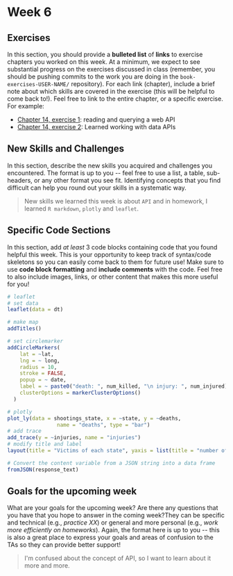 # Week 6

## Exercises
In this section, you should provide a **bulleted list** of **links** to exercise chapters you worked on this week. At a minimum, we expect to see substantial progress on the exercises discussed in class (remember, you should be pushing commits to the work you are doing in the `book-exercises-USER-NAME/` repository). For each link (chapter), include a brief note about which skills are covered in the exercise (this will be helpful to come back to!). Feel free to link to the entire chapter, or a specific exercise. For example:

- [Chapter 14, exercise 1](https://github.com/info201b-w19/exercises-yukisea/blob/master/chapter-14-exercises/exercise-1/exercise.R): reading and querying a web API
- [Chapter 14, exercise 2](https://github.com/info201b-w19/exercises-yukisea/blob/master/chapter-14-exercises/exercise-2/exercise.R): Learned working with data APIs

## New Skills and Challenges
In this section, describe the new skills you acquired and challenges you encountered. The format is up to you -- feel free to use a list, a table, sub-headers, or any other format you see fit. Identifying concepts that you find difficult can help you round out your skills in a systematic way.

>New skills we learned this week is about `API` and in homework, I learned `R markdown`, `plotly` and `leaflet`.
## Specific Code Sections
In this section, add _at least_ 3 code blocks containing code that you found helpful this week. This is your opportunity to keep track of syntax/code skeletons so you can easily come back to them for future use! Make sure to use **code block formatting** and **include comments** with the code. Feel free to also include images, links, or other content that makes this more useful for you!

```r
# leaflet
# set data
leaflet(data = dt)

# make map
addTitles()

# set circlemarker
addCircleMarkers(
    lat = ~lat,
    lng = ~ long,
    radius = 10,
    stroke = FALSE,
    popup = ~ date,
    label = ~ paste0("death: ", num_killed, "\n injury: ", num_injured),
    clusterOptions = markerClusterOptions()
  )
```

```r
# plotly
plot_ly(data = shootings_state, x = ~state, y = ~deaths,
                name = "deaths", type = "bar")
# add trace
add_trace(y = ~injuries, name = "injuries")
# modify title and label
layout(title = "Victims of each state", yaxis = list(title = "number of people"))
```

```r
# Convert the content variable from a JSON string into a data frame
fromJSON(response_text)
```


## Goals for the upcoming week
What are your goals for the upcoming week? Are there any questions that you have that you hope to answer in the coming week?They can be specific and technical (e.g., _practice XX_) or general and more personal (e.g., _work more efficiently on homeworks_). Again, the format here is up to you -- this is also a great place to express your goals and areas of confusion to the TAs so they can provide better support!

> I'm confused about the concept of API, so I want to learn about it more and more.
